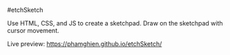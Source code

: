 #etchSketch

Use HTML, CSS, and JS to create a sketchpad. Draw on the sketchpad with cursor movement. 

Live preview: https://phamghien.github.io/etchSketch/

